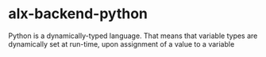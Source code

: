# alx-backend-python
Python is a dynamically-typed language. That means that variable types are dynamically set at run-time, upon assignment of a value to a variable
